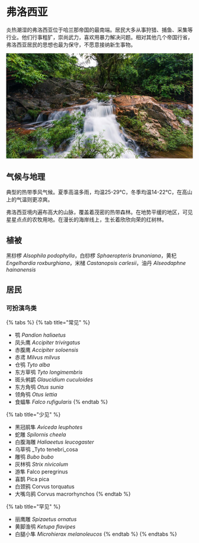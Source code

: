 # 弗洛西亚

炎热潮湿的弗洛西亚位于哈兰那帝国的最南端。居民大多从事狩猎、捕鱼、采集等行业。他们行事粗犷，崇尚武力，喜欢用暴力解决问题。相对其他几个帝国行省，弗洛西亚居民的思想也最为保守，不愿意接纳新生事物。

![](../../.gitbook/assets/fu-luo-xi-ya-.jpg)

## 气候与地理 <a id="qi-hou"></a>

典型的热带季风气候。夏季高温多雨，均温25-29℃，冬季均温14-22℃，在高山上的气温则更凉爽。

弗洛西亚境内遍布高大的山脉，覆盖着茂密的热带森林。在地势平缓的地区，可见星星点点的农牧用地。在漫长的海岸线上，生长着欣欣向荣的红树林。

## 植被 <a id="zhi-bei"></a>

黑桫椤 _Alsophila podophylla_，白桫椤 _Sphaeropteris brunoniana_，黄杞 _Engelhardia roxburghiana_，米槠 _Castanopsis carlesii_，油丹 _Alseodaphne hainanensis_

## 居民 <a id="ju-min"></a>

### 可扮演鸟类 <a id="ke-ban-yan-niao-lei"></a>

{% tabs %}
{% tab title="常见" %}
* 鹗 _Pandion haliaetus_
* 凤头鹰 _Accipiter trivirgatus_ 
* 赤腹鹰 _Accipiter soloensis_ 
* 赤鸢 _Milvus milvus_ 
* 仓鸮 _Tyto alba_
* 东方草鸮 _Tyto longimembris_
* 斑头鸺鹠 _Glaucidium cuculoides_
* 东方角鸮 _Otus sunia_
* 领角鸮 _Otus lettia_
* 食蝠隼 _Falco rufigularis_
{% endtab %}

{% tab title="少见" %}
* 黑冠鹃隼 _Aviceda leuphotes_ 
* 蛇雕 _Spilornis cheela_ 
* 白腹海雕 _Haliaeetus leucogaster_
* 乌草鸮 _Tyto tenebri_cosa
* 雕鸮 _Bubo bubo_
* 灰林鸮 _Strix nivicolum_
* 游隼 Falco peregrinus
* 喜鹊 Pica pica
* 白颈鸦 Corvus torquatus
* 大嘴乌鸦 Corvus macrorhynchos
{% endtab %}

{% tab title="罕见" %}
* 丽鹰雕 _Spizaetus ornatus_
* 黄脚渔鸮 _Ketupa flavipes_
* 白腿小隼 _Microhierax melanoleucos_
{% endtab %}
{% endtabs %}

